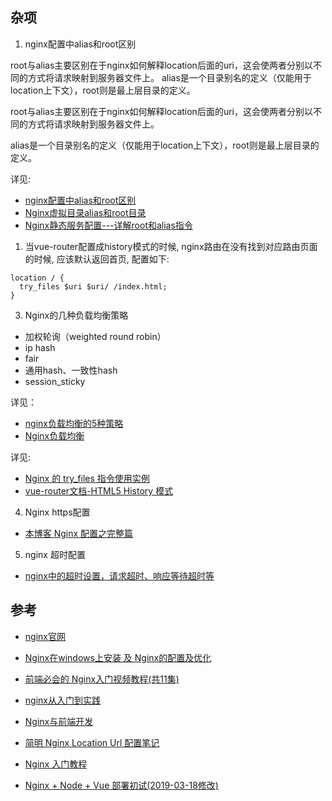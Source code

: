 ## 杂项

1. nginx配置中alias和root区别

root与alias主要区别在于nginx如何解释location后面的uri，这会使两者分别以不同的方式将请求映射到服务器文件上。 alias是一个目录别名的定义（仅能用于location上下文），root则是最上层目录的定义。

root与alias主要区别在于nginx如何解释location后面的uri，这会使两者分别以不同的方式将请求映射到服务器文件上。

alias是一个目录别名的定义（仅能用于location上下文），root则是最上层目录的定义。

详见:

- [nginx配置中alias和root区别](https://juejin.im/entry/5b31ece7f265da597d0aa8a9)
- [Nginx虚拟目录alias和root目录](https://www.cnblogs.com/kevingrace/p/6187482.html)
- [Nginx静态服务配置---详解root和alias指令](https://www.jianshu.com/p/4be0d5882ec5)

1. 当vue-router配置成history模式的时候, nginx路由在没有找到对应路由页面的时候, 应该默认返回首页, 配置如下:

```
location / {
  try_files $uri $uri/ /index.html;
}
```

3. Nginx的几种负载均衡策略

- 加权轮询（weighted round robin）
- ip hash
- fair
- 通用hash、一致性hash
- session_sticky

详见：

- [nginx负载均衡的5种策略](https://segmentfault.com/a/1190000014483200)
- [Nginx负载均衡](https://juejin.im/post/5821c24e570c350060bef4c3)


详见:

- [Nginx 的 try_files 指令使用实例](https://www.hi-linux.com/posts/53878.html)
- [vue-router文档-HTML5 History 模式](https://router.vuejs.org/zh/guide/essentials/history-mode.html#%E5%90%8E%E7%AB%AF%E9%85%8D%E7%BD%AE%E4%BE%8B%E5%AD%90)

4. Nginx https配置

- [本博客 Nginx 配置之完整篇](https://imququ.com/post/my-nginx-conf.html)

5. nginx 超时配置

- [nginx中的超时设置，请求超时、响应等待超时等](https://www.cnblogs.com/lemon-flm/p/8352194.html)



## 参考

- [nginx官网](http://nginx.org/en/download.html)
- [Nginx在windows上安装 及 Nginx的配置及优化](https://www.cnblogs.com/Chiler/p/8027167.html)
- [前端必会的 Nginx入门视频教程(共11集)](https://juejin.im/post/5bd7a6046fb9a05d2c43f8c7)
- [nginx从入门到实践](https://juejin.im/post/5a2600bdf265da432b4aaaba)
- [Nginx与前端开发](https://juejin.im/post/5bacbd395188255c8d0fd4b2)
- [简明 Nginx Location Url 配置笔记](https://www.jianshu.com/p/e154c2ef002f)
- [Nginx 入门教程](https://xuexb.github.io/learn-nginx/example/proxy_pass.html#url-%E5%8F%AA%E6%98%AF-host)

- [Nginx + Node + Vue 部署初试(2019-03-18修改)](https://zhuanlan.zhihu.com/p/56254402)